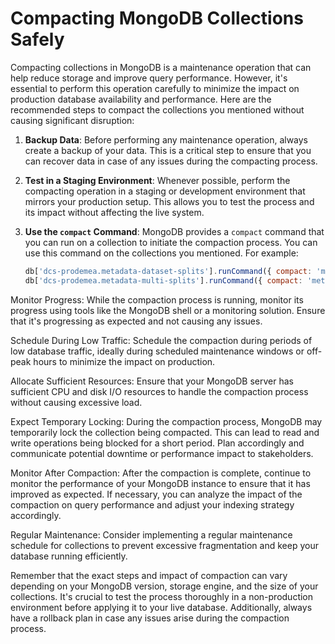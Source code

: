 # Compacting MongoDB Collections Safely

Compacting collections in MongoDB is a maintenance operation that can help reduce storage and improve query performance. However, it's essential to perform this operation carefully to minimize the impact on production database availability and performance. Here are the recommended steps to compact the collections you mentioned without causing significant disruption:

1. **Backup Data**: Before performing any maintenance operation, always create a backup of your data. This is a critical step to ensure that you can recover data in case of any issues during the compacting process.

2. **Test in a Staging Environment**: Whenever possible, perform the compacting operation in a staging or development environment that mirrors your production setup. This allows you to test the process and its impact without affecting the live system.

3. **Use the `compact` Command**: MongoDB provides a `compact` command that you can run on a collection to initiate the compaction process. You can use this command on the collections you mentioned. For example:

   ```javascript
   db['dcs-prodemea.metadata-dataset-splits'].runCommand({ compact: 'metadata-dataset-splits' })
   db['dcs-prodemea.metadata-multi-splits'].runCommand({ compact: 'metadata-multi-splits' })
Monitor Progress: While the compaction process is running, monitor its progress using tools like the MongoDB shell or a monitoring solution. Ensure that it's progressing as expected and not causing any issues.

Schedule During Low Traffic: Schedule the compaction during periods of low database traffic, ideally during scheduled maintenance windows or off-peak hours to minimize the impact on production.

Allocate Sufficient Resources: Ensure that your MongoDB server has sufficient CPU and disk I/O resources to handle the compaction process without causing excessive load.

Expect Temporary Locking: During the compaction process, MongoDB may temporarily lock the collection being compacted. This can lead to read and write operations being blocked for a short period. Plan accordingly and communicate potential downtime or performance impact to stakeholders.

Monitor After Compaction: After the compaction is complete, continue to monitor the performance of your MongoDB instance to ensure that it has improved as expected. If necessary, you can analyze the impact of the compaction on query performance and adjust your indexing strategy accordingly.

Regular Maintenance: Consider implementing a regular maintenance schedule for collections to prevent excessive fragmentation and keep your database running efficiently.

Remember that the exact steps and impact of compaction can vary depending on your MongoDB version, storage engine, and the size of your collections. It's crucial to test the process thoroughly in a non-production environment before applying it to your live database. Additionally, always have a rollback plan in case any issues arise during the compaction process.
